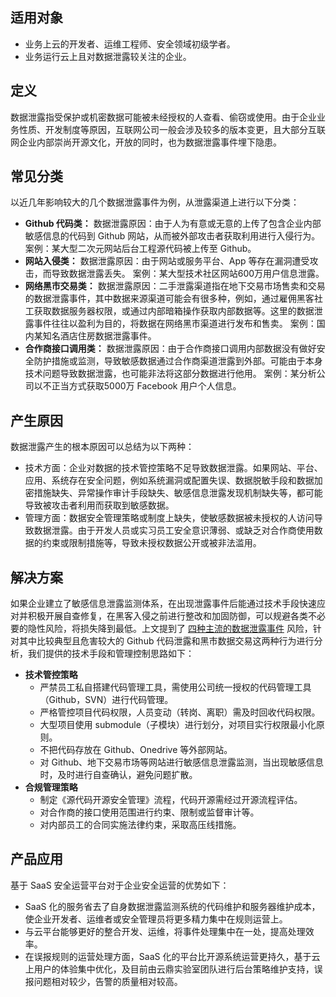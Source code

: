 ## 适用对象
- 业务上云的开发者、运维工程师、安全领域初级学者。
- 业务运行云上且对数据泄露较关注的企业。

## 定义
数据泄露指受保护或机密数据可能被未经授权的人查看、偷窃或使用。由于企业业务性质、开发制度等原因，互联网公司一般会涉及较多的版本变更，且大部分互联网企业内部崇尚开源文化，开放的同时，也为数据泄露事件埋下隐患。
<span id="cjfl"></span>
## 常见分类
以近几年影响较大的几个数据泄露事件为例，从泄露渠道上进行以下分类：
- **Github 代码类：**
数据泄露原因：由于人为有意或无意的上传了包含企业内部敏感信息的代码到 Github 网站，从而被外部攻击者获取利用进行入侵行为。
案例：某大型二次元网站后台工程源代码被上传至 Github。
- **网站入侵类：**
数据泄露原因：由于网站或服务平台、App 等存在漏洞遭受攻击，而导致数据泄露丢失。
案例：某大型技术社区网站600万用户信息泄露。
- **网络黑市交易类：**
数据泄露原因：二手泄露渠道指在地下交易市场售卖和交易的数据泄露事件，其中数据来源渠道可能会有很多种，例如，通过雇佣黑客社工获取数据服务器权限，或通过内部暗箱操作获取内部数据等。这里的数据泄露事件往往以盈利为目的，将数据在网络黑市渠道进行发布和售卖。
案例：国内某知名酒店住房数据泄露事件。
- **合作商接口调用类：**
数据泄露原因：由于合作商接口调用内部数据没有做好安全防护措施或监测，导致敏感数据通过合作商渠道泄露到外部。可能由于本身技术问题导致数据泄露，也可能非法将这部分数据进行他用。
案例：某分析公司以不正当方式获取5000万 Facebook 用户个人信息。

## 产生原因
数据泄露产生的根本原因可以总结为以下两种：
- 技术方面：企业对数据的技术管控策略不足导致数据泄露。如果网站、平台、应用、系统存在安全问题，例如系统漏洞或配置失误、数据脱敏手段和数据加密措施缺失、异常操作审计手段缺失、敏感信息泄露发现机制缺失等，都可能导致被攻击者利用而获取到敏感数据。
- 管理方面：数据安全管理策略或制度上缺失，使敏感数据被未授权的人访问导致数据泄露。由于开发人员或实习员工安全意识薄弱、或缺乏对合作商使用数据的约束或限制措施等，导致未授权数据公开或被非法滥用。

## 解决方案
如果企业建立了敏感信息泄露监测体系，在出现泄露事件后能通过技术手段快速应对并积极开展自查修复，在黑客入侵之前进行整改和加固防御，可以规避各类不必要的隐性风险，将损失降到最低。上文提到了 [四种主流的数据泄露事件](#cjfl) 风险，针对其中比较典型且危害较大的 Github 代码泄露和黑市数据交易这两种行为进行分析，我们提供的技术手段和管理控制思路如下：
- **技术管控策略**
	- 严禁员工私自搭建代码管理工具，需使用公司统一授权的代码管理工具（Github，SVN）进行代码管理。
	- 严格管控项目代码权限，人员变动（转岗、离职）需及时回收代码权限。
	- 大型项目使用 submodule（子模块）进行划分，对项目实行权限最小化原则。
	- 不把代码存放在 Github、Onedrive 等外部网站。
	- 对 Github、地下交易市场等网站进行敏感信息泄露监测，当出现敏感信息时，及时进行自查确认，避免问题扩散。
- **合规管理策略**
	- 制定《源代码开源安全管理》流程，代码开源需经过开源流程评估。
	- 对合作商的接口使用范围进行约束、限制或监督审计等。
	- 对内部员工的合同实施法律约束，采取高压线措施。

## 产品应用
基于 SaaS 安全运营平台对于企业安全运营的优势如下：
- SaaS 化的服务省去了自身数据泄露监测系统的代码维护和服务器维护成本，使企业开发者、运维者或安全管理员将更多精力集中在规则运营上。
- 与云平台能够更好的整合开发、运维，将事件处理集中在一处，提高处理效率。
- 在误报规则的运营处理方面，SaaS 化的平台比开源系统运营更持久，基于云上用户的体验集中优化，及目前由云鼎实验室团队进行后台策略维护支持，误报问题相对较少，告警的质量相对较高。
